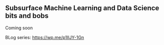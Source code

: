## Subsurface Machine Learning and Data Science bits and bobs

Coming soon

BLog series: https://wp.me/p1IlJY-1Gn
